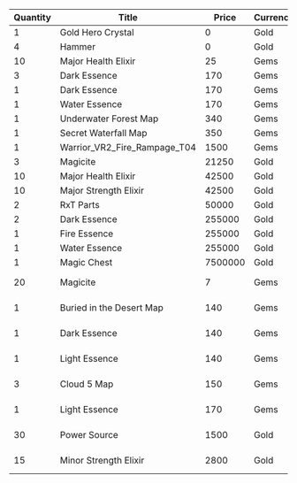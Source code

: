 | Quantity | Title | Price | Currency |  Requirement |
| -------- | ----- | ----- | -------- |  ----------- |
| 1 | Gold Hero Crystal | 0 | Gold |  |
| 4 | Hammer | 0 | Gold |  |
| 10 | Major Health Elixir | 25 | Gems |  |
| 3 | Dark Essence | 170 | Gems |  |
| 1 | Dark Essence | 170 | Gems |  |
| 1 | Water Essence | 170 | Gems |  |
| 1 | Underwater Forest Map | 340 | Gems |  |
| 1 | Secret Waterfall Map | 350 | Gems |  |
| 1 | Warrior_VR2_Fire_Rampage_T04 | 1500 | Gems |  |
| 3 | Magicite | 21250 | Gold |  |
| 10 | Major Health Elixir | 42500 | Gold |  |
| 10 | Major Strength Elixir | 42500 | Gold |  |
| 2 | RxT Parts | 50000 | Gold |  |
| 2 | Dark Essence | 255000 | Gold |  |
| 1 | Fire Essence | 255000 | Gold |  |
| 1 | Water Essence | 255000 | Gold |  |
| 1 | Magic Chest | 7500000 | Gold |  |
| 20 | Magicite | 7 | Gems | VIP Pack 3 Required |
| 1 | Buried in the Desert Map | 140 | Gems | VIP Pack 3 Required |
| 1 | Dark Essence | 140 | Gems | VIP Pack 3 Required |
| 1 | Light Essence | 140 | Gems | VIP Pack 3 Required |
| 3 | Cloud 5 Map | 150 | Gems | VIP Pack 3 Required |
| 1 | Light Essence | 170 | Gems | VIP Pack 3 Required |
| 30 | Power Source | 1500 | Gold | VIP Pack 3 Required |
| 15 | Minor Strength Elixir | 2800 | Gold | VIP Pack 3 Required |
